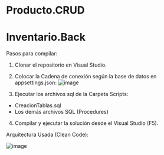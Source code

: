 # Producto.CRUD
# Inventario.Back

Pasos para compilar:
1. Clonar el repositorio en Visual Studio.
2. Colocar la Cadena de conexión según la base de datos en appsettings.json:
![image](https://user-images.githubusercontent.com/58633633/197651170-f212d4fb-cb9c-43f7-9bce-396acb7580ce.png)

3. Ejecutar los archivos sql de la Carpeta Scripts:
- CreacionTablas.sql
- Los demás archivos SQL (Procedures)

4. Compilar y ejecutar la solución desde el Visual Studio (F5).


Arquitectura Usada (Clean Code):

![image](https://user-images.githubusercontent.com/58633633/196407286-e2bb0849-753c-41e8-bf3b-4f7615181395.png)
